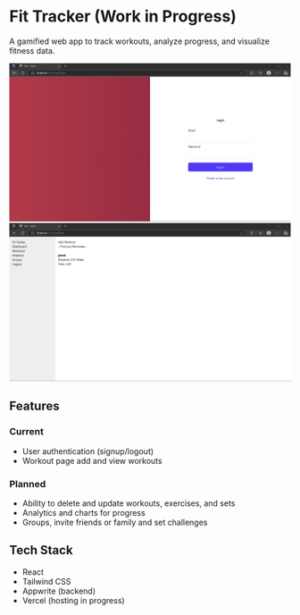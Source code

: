 # Fit Tracker (Work in Progress)

A gamified web app to track workouts, analyze progress, and visualize fitness data.

![Screenshot](public/Screenshot%202025-09-26%20161700.png)
![Screenshot](public/Screenshot%202025-09-26%20161939.png)

## Features


### Current
- User authentication (signup/logout)
- Workout page add and view workouts

### Planned
- Ability to delete and update workouts, exercises, and sets
- Analytics and charts for progress
- Groups, invite friends or family and set challenges 

## Tech Stack
- React 
- Tailwind CSS
- Appwrite (backend)
- Vercel (hosting in progress)